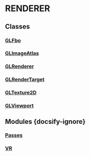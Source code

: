 # RENDERER
## Classes
### [GLFbo](api/Renderer/GLFbo.md)
### [GLImageAtlas](api/Renderer/GLImageAtlas.md)
### [GLRenderer](api/Renderer/GLRenderer.md)
### [GLRenderTarget](api/Renderer/GLRenderTarget.md)
### [GLTexture2D](api/Renderer/GLTexture2D.md)
### [GLViewport](api/Renderer/GLViewport.md)

 ## Modules {docsify-ignore} 
### [Passes](api/Renderer/Passes/README.md)
### [VR](api/Renderer/VR/README.md)

